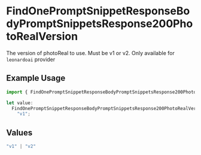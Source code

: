 # FindOnePromptSnippetResponseBodyPromptSnippetsResponse200PhotoRealVersion

The version of photoReal to use. Must be v1 or v2. Only available for `leonardoai` provider

## Example Usage

```typescript
import { FindOnePromptSnippetResponseBodyPromptSnippetsResponse200PhotoRealVersion } from "orq-poc-typescript-multi-env-version/models/operations";

let value:
  FindOnePromptSnippetResponseBodyPromptSnippetsResponse200PhotoRealVersion =
    "v1";
```

## Values

```typescript
"v1" | "v2"
```